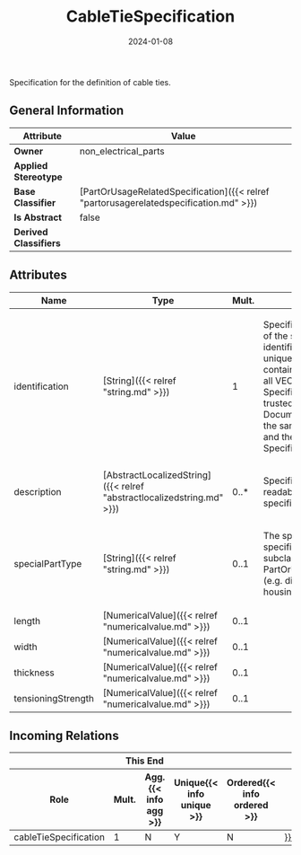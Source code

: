 ﻿---
title: CableTieSpecification
toc: false
type: specs
date: "2024-01-08"
draft: false
specification: VEC
version: 2.1.0
documentType: "Recommendation"
elementType: Class
classes:
  - CableTieSpecification
menu_name: vec-2.1.0
---
<p> Specification for the definition of cable ties.      </p>

## General Information

| Attribute               | Value |
|-------------------------|-------|
| **Owner**               | non_electrical_parts |
| **Applied Stereotype**  |   |
| **Base Classifier**     | [PartOrUsageRelatedSpecification]({{< relref "partorusagerelatedspecification.md" >}})<br/>  |
| **Is Abstract**         | false |
| **Derived Classifiers** |   |

## Attributes
|  Name  |  Type  |  Mult.  |  Description  |  Owning Classifier  |
|--------|--------|---------|---------------|--------------|
|identification| [String]({{< relref "string.md" >}}) | 1 | <p> Specifies a unique identification of the specification. The identification is guaranteed to be unique within the document containing the specification. For all VEC-documents a Specification-instance can be trusted to be identical if the DocumentVersion-instance is the same (see DocumentVersion) and the identification of the Specification is the same.      </p> | [Specification]({{< relref "specification.md" >}}) |
|description| [AbstractLocalizedString]({{< relref "abstractlocalizedstring.md" >}}) | 0..* | <p> Specifies additional, human readable information about the specification.      </p> | [Specification]({{< relref "specification.md" >}}) |
|specialPartType| [String]({{< relref "string.md" >}}) | 0..1 | <p>The specialPartType allows the specification of subclassifications for a PartOrUsageRelatedSpecification (e.g. different types of connector housings).  </p> | [PartOrUsageRelatedSpecification]({{< relref "partorusagerelatedspecification.md" >}}) |
|length| [NumericalValue]({{< relref "numericalvalue.md" >}}) | 0..1 |  | [CableTieSpecification]({{< relref "cabletiespecification.md" >}}) |
|width| [NumericalValue]({{< relref "numericalvalue.md" >}}) | 0..1 |  | [CableTieSpecification]({{< relref "cabletiespecification.md" >}}) |
|thickness| [NumericalValue]({{< relref "numericalvalue.md" >}}) | 0..1 |  | [CableTieSpecification]({{< relref "cabletiespecification.md" >}}) |
|tensioningStrength| [NumericalValue]({{< relref "numericalvalue.md" >}}) | 0..1 |  | [CableTieSpecification]({{< relref "cabletiespecification.md" >}}) |


##  Incoming Relations
<table>
    <thead>
        <tr>
           <th colspan="5">This End</th>
           <th colspan="2">Other End</th>
           <th colspan="1">General</th>
        </tr>
        <tr>
           <th>Role</th>
           <th>Mult.</th>
           <th>Agg.{{< info agg >}}</th>
           <th>Unique{{< info unique >}}</th>
           <th>Ordered{{< info ordered >}}</th>
           <th>Type</th>
           <th>Mult.</th>
           <th>Description</th>
        </tr>
    <thead>
    <tbody>
    <tr>
        <td>cableTieSpecification</td>
        <td>1</td>
        <td>N</td>
        <td>Y</td>
        <td>N</td>
        <td><a href="{{< relref "cabletierole.md" >}}">CableTieRole</a></td>
        <td>0..*</td>
        <td></td>
    </tr>
    </tbody>
</table>



